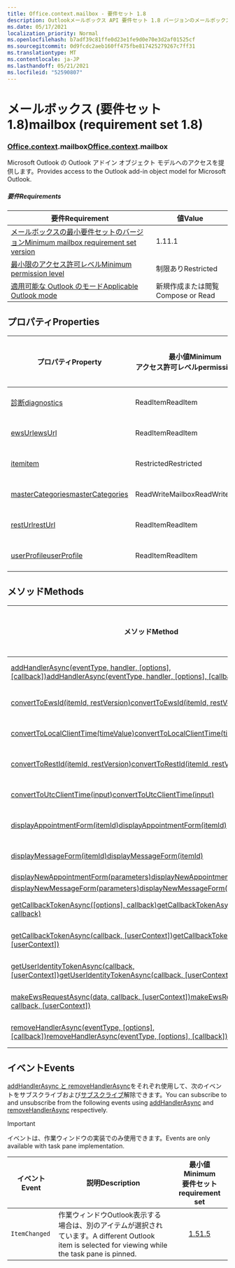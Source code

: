 ```yaml
---
title: Office.context.mailbox - 要件セット 1.8
description: Outlookメールボックス API 要件セット 1.8 バージョンのメールボックス オブジェクト モデル。
ms.date: 05/17/2021
localization_priority: Normal
ms.openlocfilehash: b7adf39c81ffe0d23e1fe9d0e70e3d2af01525cf
ms.sourcegitcommit: 0d9fcdc2aeb160ff475fbe817425279267c7ff31
ms.translationtype: MT
ms.contentlocale: ja-JP
ms.lasthandoff: 05/21/2021
ms.locfileid: "52590807"
---
```

# <a name="mailbox-requirement-set-18"></a><span data-ttu-id="fb10e-103">メールボックス (要件セット 1.8)</span><span class="sxs-lookup"><span data-stu-id="fb10e-103">mailbox (requirement set 1.8)</span></span>

### <a name="officecontextmailbox"></a><span data-ttu-id="fb10e-104">[Office](office.md)[.context](office.context.md).mailbox</span><span class="sxs-lookup"><span data-stu-id="fb10e-104">[Office](office.md)[.context](office.context.md).mailbox</span></span>

<span data-ttu-id="fb10e-105">Microsoft Outlook の Outlook アドイン オブジェクト モデルへのアクセスを提供します。</span><span class="sxs-lookup"><span data-stu-id="fb10e-105">Provides access to the Outlook add-in object model for Microsoft Outlook.</span></span>

##### <a name="requirements"></a><span data-ttu-id="fb10e-106">要件</span><span class="sxs-lookup"><span data-stu-id="fb10e-106">Requirements</span></span>

|<span data-ttu-id="fb10e-107">要件</span><span class="sxs-lookup"><span data-stu-id="fb10e-107">Requirement</span></span>| <span data-ttu-id="fb10e-108">値</span><span class="sxs-lookup"><span data-stu-id="fb10e-108">Value</span></span>|
|---|---|
|[<span data-ttu-id="fb10e-109">メールボックスの最小要件セットのバージョン</span><span class="sxs-lookup"><span data-stu-id="fb10e-109">Minimum mailbox requirement set version</span></span>](../../requirement-sets/outlook-api-requirement-sets.md)| <span data-ttu-id="fb10e-110">1.1</span><span class="sxs-lookup"><span data-stu-id="fb10e-110">1.1</span></span>|
|[<span data-ttu-id="fb10e-111">最小限のアクセス許可レベル</span><span class="sxs-lookup"><span data-stu-id="fb10e-111">Minimum permission level</span></span>](../../../outlook/understanding-outlook-add-in-permissions.md)| <span data-ttu-id="fb10e-112">制限あり</span><span class="sxs-lookup"><span data-stu-id="fb10e-112">Restricted</span></span>|
|[<span data-ttu-id="fb10e-113">適用可能な Outlook のモード</span><span class="sxs-lookup"><span data-stu-id="fb10e-113">Applicable Outlook mode</span></span>](../../../outlook/outlook-add-ins-overview.md#extension-points)| <span data-ttu-id="fb10e-114">新規作成または閲覧</span><span class="sxs-lookup"><span data-stu-id="fb10e-114">Compose or Read</span></span>|

## <a name="properties"></a><span data-ttu-id="fb10e-115">プロパティ</span><span class="sxs-lookup"><span data-stu-id="fb10e-115">Properties</span></span>

| <span data-ttu-id="fb10e-116">プロパティ</span><span class="sxs-lookup"><span data-stu-id="fb10e-116">Property</span></span> | <span data-ttu-id="fb10e-117">最小値</span><span class="sxs-lookup"><span data-stu-id="fb10e-117">Minimum</span></span><br><span data-ttu-id="fb10e-118">アクセス許可レベル</span><span class="sxs-lookup"><span data-stu-id="fb10e-118">permission level</span></span> | <span data-ttu-id="fb10e-119">モード</span><span class="sxs-lookup"><span data-stu-id="fb10e-119">Modes</span></span> | <span data-ttu-id="fb10e-120">戻り値の種類</span><span class="sxs-lookup"><span data-stu-id="fb10e-120">Return type</span></span> | <span data-ttu-id="fb10e-121">最小値</span><span class="sxs-lookup"><span data-stu-id="fb10e-121">Minimum</span></span><br><span data-ttu-id="fb10e-122">要件セット</span><span class="sxs-lookup"><span data-stu-id="fb10e-122">requirement set</span></span> |
|---|---|---|---|:---:|
| [<span data-ttu-id="fb10e-123">診断</span><span class="sxs-lookup"><span data-stu-id="fb10e-123">diagnostics</span></span>](/javascript/api/outlook/office.mailbox?view=outlook-js-1.8&preserve-view=true#diagnostics) | <span data-ttu-id="fb10e-124">ReadItem</span><span class="sxs-lookup"><span data-stu-id="fb10e-124">ReadItem</span></span> | <span data-ttu-id="fb10e-125">作成</span><span class="sxs-lookup"><span data-stu-id="fb10e-125">Compose</span></span><br><span data-ttu-id="fb10e-126">Read</span><span class="sxs-lookup"><span data-stu-id="fb10e-126">Read</span></span> | [<span data-ttu-id="fb10e-127">Diagnostics</span><span class="sxs-lookup"><span data-stu-id="fb10e-127">Diagnostics</span></span>](/javascript/api/outlook/office.diagnostics?view=outlook-js-1.8&preserve-view=true) | [<span data-ttu-id="fb10e-128">1.1</span><span class="sxs-lookup"><span data-stu-id="fb10e-128">1.1</span></span>](../requirement-set-1.1/outlook-requirement-set-1.1.md) |
| [<span data-ttu-id="fb10e-129">ewsUrl</span><span class="sxs-lookup"><span data-stu-id="fb10e-129">ewsUrl</span></span>](/javascript/api/outlook/office.mailbox?view=outlook-js-1.8&preserve-view=true#ewsurl) | <span data-ttu-id="fb10e-130">ReadItem</span><span class="sxs-lookup"><span data-stu-id="fb10e-130">ReadItem</span></span> | <span data-ttu-id="fb10e-131">作成</span><span class="sxs-lookup"><span data-stu-id="fb10e-131">Compose</span></span><br><span data-ttu-id="fb10e-132">Read</span><span class="sxs-lookup"><span data-stu-id="fb10e-132">Read</span></span> | <span data-ttu-id="fb10e-133">String</span><span class="sxs-lookup"><span data-stu-id="fb10e-133">String</span></span> | [<span data-ttu-id="fb10e-134">1.1</span><span class="sxs-lookup"><span data-stu-id="fb10e-134">1.1</span></span>](../requirement-set-1.1/outlook-requirement-set-1.1.md) |
| [<span data-ttu-id="fb10e-135">item</span><span class="sxs-lookup"><span data-stu-id="fb10e-135">item</span></span>](office.context.mailbox.item.md) | <span data-ttu-id="fb10e-136">Restricted</span><span class="sxs-lookup"><span data-stu-id="fb10e-136">Restricted</span></span> | <span data-ttu-id="fb10e-137">作成</span><span class="sxs-lookup"><span data-stu-id="fb10e-137">Compose</span></span><br><span data-ttu-id="fb10e-138">Read</span><span class="sxs-lookup"><span data-stu-id="fb10e-138">Read</span></span> | [<span data-ttu-id="fb10e-139">項目</span><span class="sxs-lookup"><span data-stu-id="fb10e-139">Item</span></span>](/javascript/api/outlook/office.item?view=outlook-js-1.8&preserve-view=true) | [<span data-ttu-id="fb10e-140">1.1</span><span class="sxs-lookup"><span data-stu-id="fb10e-140">1.1</span></span>](../requirement-set-1.1/outlook-requirement-set-1.1.md) |
| [<span data-ttu-id="fb10e-141">masterCategories</span><span class="sxs-lookup"><span data-stu-id="fb10e-141">masterCategories</span></span>](/javascript/api/outlook/office.mailbox?view=outlook-js-1.8&preserve-view=true#mastercategories) | <span data-ttu-id="fb10e-142">ReadWriteMailbox</span><span class="sxs-lookup"><span data-stu-id="fb10e-142">ReadWriteMailbox</span></span> | <span data-ttu-id="fb10e-143">作成</span><span class="sxs-lookup"><span data-stu-id="fb10e-143">Compose</span></span><br><span data-ttu-id="fb10e-144">Read</span><span class="sxs-lookup"><span data-stu-id="fb10e-144">Read</span></span> | [<span data-ttu-id="fb10e-145">MasterCategories</span><span class="sxs-lookup"><span data-stu-id="fb10e-145">MasterCategories</span></span>](/javascript/api/outlook/office.mastercategories?view=outlook-js-1.8&preserve-view=true) | [<span data-ttu-id="fb10e-146">1.8</span><span class="sxs-lookup"><span data-stu-id="fb10e-146">1.8</span></span>](../requirement-set-1.8/outlook-requirement-set-1.8.md) |
| [<span data-ttu-id="fb10e-147">restUrl</span><span class="sxs-lookup"><span data-stu-id="fb10e-147">restUrl</span></span>](/javascript/api/outlook/office.mailbox?view=outlook-js-1.8&preserve-view=true#resturl) | <span data-ttu-id="fb10e-148">ReadItem</span><span class="sxs-lookup"><span data-stu-id="fb10e-148">ReadItem</span></span> | <span data-ttu-id="fb10e-149">作成</span><span class="sxs-lookup"><span data-stu-id="fb10e-149">Compose</span></span><br><span data-ttu-id="fb10e-150">Read</span><span class="sxs-lookup"><span data-stu-id="fb10e-150">Read</span></span> | <span data-ttu-id="fb10e-151">String</span><span class="sxs-lookup"><span data-stu-id="fb10e-151">String</span></span> | [<span data-ttu-id="fb10e-152">1.5</span><span class="sxs-lookup"><span data-stu-id="fb10e-152">1.5</span></span>](../requirement-set-1.5/outlook-requirement-set-1.5.md) |
| [<span data-ttu-id="fb10e-153">userProfile</span><span class="sxs-lookup"><span data-stu-id="fb10e-153">userProfile</span></span>](/javascript/api/outlook/office.mailbox?view=outlook-js-1.8&preserve-view=true#userprofile) | <span data-ttu-id="fb10e-154">ReadItem</span><span class="sxs-lookup"><span data-stu-id="fb10e-154">ReadItem</span></span> | <span data-ttu-id="fb10e-155">作成</span><span class="sxs-lookup"><span data-stu-id="fb10e-155">Compose</span></span><br><span data-ttu-id="fb10e-156">Read</span><span class="sxs-lookup"><span data-stu-id="fb10e-156">Read</span></span> | [<span data-ttu-id="fb10e-157">UserProfile</span><span class="sxs-lookup"><span data-stu-id="fb10e-157">UserProfile</span></span>](/javascript/api/outlook/office.userprofile?view=outlook-js-1.8&preserve-view=true) | [<span data-ttu-id="fb10e-158">1.1</span><span class="sxs-lookup"><span data-stu-id="fb10e-158">1.1</span></span>](../requirement-set-1.1/outlook-requirement-set-1.1.md) |

## <a name="methods"></a><span data-ttu-id="fb10e-159">メソッド</span><span class="sxs-lookup"><span data-stu-id="fb10e-159">Methods</span></span>

| <span data-ttu-id="fb10e-160">メソッド</span><span class="sxs-lookup"><span data-stu-id="fb10e-160">Method</span></span> | <span data-ttu-id="fb10e-161">最小値</span><span class="sxs-lookup"><span data-stu-id="fb10e-161">Minimum</span></span><br><span data-ttu-id="fb10e-162">アクセス許可レベル</span><span class="sxs-lookup"><span data-stu-id="fb10e-162">permission level</span></span> | <span data-ttu-id="fb10e-163">モード</span><span class="sxs-lookup"><span data-stu-id="fb10e-163">Modes</span></span> | <span data-ttu-id="fb10e-164">最小値</span><span class="sxs-lookup"><span data-stu-id="fb10e-164">Minimum</span></span><br><span data-ttu-id="fb10e-165">要件セット</span><span class="sxs-lookup"><span data-stu-id="fb10e-165">requirement set</span></span> |
|---|---|---|:---:|
| <span data-ttu-id="fb10e-166">[addHandlerAsync(eventType, handler, [options], [callback])](/javascript/api/outlook/office.mailbox?view=outlook-js-1.8&preserve-view=true#addhandlerasync-eventtype--handler--options--callback-)</span><span class="sxs-lookup"><span data-stu-id="fb10e-166">[addHandlerAsync(eventType, handler, [options], [callback])](/javascript/api/outlook/office.mailbox?view=outlook-js-1.8&preserve-view=true#addhandlerasync-eventtype--handler--options--callback-)</span></span> | <span data-ttu-id="fb10e-167">ReadItem</span><span class="sxs-lookup"><span data-stu-id="fb10e-167">ReadItem</span></span> | <span data-ttu-id="fb10e-168">作成</span><span class="sxs-lookup"><span data-stu-id="fb10e-168">Compose</span></span><br><span data-ttu-id="fb10e-169">Read</span><span class="sxs-lookup"><span data-stu-id="fb10e-169">Read</span></span> | [<span data-ttu-id="fb10e-170">1.5</span><span class="sxs-lookup"><span data-stu-id="fb10e-170">1.5</span></span>](../requirement-set-1.5/outlook-requirement-set-1.5.md) |
| [<span data-ttu-id="fb10e-171">convertToEwsId(itemId, restVersion)</span><span class="sxs-lookup"><span data-stu-id="fb10e-171">convertToEwsId(itemId, restVersion)</span></span>](/javascript/api/outlook/office.mailbox?view=outlook-js-1.8&preserve-view=true#converttoewsid-itemid--restversion-) | <span data-ttu-id="fb10e-172">Restricted</span><span class="sxs-lookup"><span data-stu-id="fb10e-172">Restricted</span></span> | <span data-ttu-id="fb10e-173">作成</span><span class="sxs-lookup"><span data-stu-id="fb10e-173">Compose</span></span><br><span data-ttu-id="fb10e-174">Read</span><span class="sxs-lookup"><span data-stu-id="fb10e-174">Read</span></span> | [<span data-ttu-id="fb10e-175">1.3</span><span class="sxs-lookup"><span data-stu-id="fb10e-175">1.3</span></span>](../requirement-set-1.3/outlook-requirement-set-1.3.md) |
| [<span data-ttu-id="fb10e-176">convertToLocalClientTime(timeValue)</span><span class="sxs-lookup"><span data-stu-id="fb10e-176">convertToLocalClientTime(timeValue)</span></span>](/javascript/api/outlook/office.mailbox?view=outlook-js-1.8&preserve-view=true#converttolocalclienttime-timevalue-) | <span data-ttu-id="fb10e-177">ReadItem</span><span class="sxs-lookup"><span data-stu-id="fb10e-177">ReadItem</span></span> | <span data-ttu-id="fb10e-178">作成</span><span class="sxs-lookup"><span data-stu-id="fb10e-178">Compose</span></span><br><span data-ttu-id="fb10e-179">Read</span><span class="sxs-lookup"><span data-stu-id="fb10e-179">Read</span></span> | [<span data-ttu-id="fb10e-180">1.1</span><span class="sxs-lookup"><span data-stu-id="fb10e-180">1.1</span></span>](../requirement-set-1.1/outlook-requirement-set-1.1.md) |
| [<span data-ttu-id="fb10e-181">convertToRestId(itemId, restVersion)</span><span class="sxs-lookup"><span data-stu-id="fb10e-181">convertToRestId(itemId, restVersion)</span></span>](/javascript/api/outlook/office.mailbox?view=outlook-js-1.8&preserve-view=true#converttorestid-itemid--restversion-) | <span data-ttu-id="fb10e-182">Restricted</span><span class="sxs-lookup"><span data-stu-id="fb10e-182">Restricted</span></span> | <span data-ttu-id="fb10e-183">作成</span><span class="sxs-lookup"><span data-stu-id="fb10e-183">Compose</span></span><br><span data-ttu-id="fb10e-184">Read</span><span class="sxs-lookup"><span data-stu-id="fb10e-184">Read</span></span> | [<span data-ttu-id="fb10e-185">1.3</span><span class="sxs-lookup"><span data-stu-id="fb10e-185">1.3</span></span>](../requirement-set-1.3/outlook-requirement-set-1.3.md) |
| [<span data-ttu-id="fb10e-186">convertToUtcClientTime(input)</span><span class="sxs-lookup"><span data-stu-id="fb10e-186">convertToUtcClientTime(input)</span></span>](/javascript/api/outlook/office.mailbox?view=outlook-js-1.8&preserve-view=true#converttoutcclienttime-input-) | <span data-ttu-id="fb10e-187">ReadItem</span><span class="sxs-lookup"><span data-stu-id="fb10e-187">ReadItem</span></span> | <span data-ttu-id="fb10e-188">作成</span><span class="sxs-lookup"><span data-stu-id="fb10e-188">Compose</span></span><br><span data-ttu-id="fb10e-189">Read</span><span class="sxs-lookup"><span data-stu-id="fb10e-189">Read</span></span> | [<span data-ttu-id="fb10e-190">1.1</span><span class="sxs-lookup"><span data-stu-id="fb10e-190">1.1</span></span>](../requirement-set-1.1/outlook-requirement-set-1.1.md) |
| [<span data-ttu-id="fb10e-191">displayAppointmentForm(itemId)</span><span class="sxs-lookup"><span data-stu-id="fb10e-191">displayAppointmentForm(itemId)</span></span>](/javascript/api/outlook/office.mailbox?view=outlook-js-1.8&preserve-view=true#displayappointmentform-itemid-) | <span data-ttu-id="fb10e-192">ReadItem</span><span class="sxs-lookup"><span data-stu-id="fb10e-192">ReadItem</span></span> | <span data-ttu-id="fb10e-193">作成</span><span class="sxs-lookup"><span data-stu-id="fb10e-193">Compose</span></span><br><span data-ttu-id="fb10e-194">Read</span><span class="sxs-lookup"><span data-stu-id="fb10e-194">Read</span></span> | [<span data-ttu-id="fb10e-195">1.1</span><span class="sxs-lookup"><span data-stu-id="fb10e-195">1.1</span></span>](../requirement-set-1.1/outlook-requirement-set-1.1.md) |
| [<span data-ttu-id="fb10e-196">displayMessageForm(itemId)</span><span class="sxs-lookup"><span data-stu-id="fb10e-196">displayMessageForm(itemId)</span></span>](/javascript/api/outlook/office.mailbox?view=outlook-js-1.8&preserve-view=true#displaymessageform-itemid-) | <span data-ttu-id="fb10e-197">ReadItem</span><span class="sxs-lookup"><span data-stu-id="fb10e-197">ReadItem</span></span> | <span data-ttu-id="fb10e-198">作成</span><span class="sxs-lookup"><span data-stu-id="fb10e-198">Compose</span></span><br><span data-ttu-id="fb10e-199">Read</span><span class="sxs-lookup"><span data-stu-id="fb10e-199">Read</span></span> | [<span data-ttu-id="fb10e-200">1.1</span><span class="sxs-lookup"><span data-stu-id="fb10e-200">1.1</span></span>](../requirement-set-1.1/outlook-requirement-set-1.1.md) |
| [<span data-ttu-id="fb10e-201">displayNewAppointmentForm(parameters)</span><span class="sxs-lookup"><span data-stu-id="fb10e-201">displayNewAppointmentForm(parameters)</span></span>](/javascript/api/outlook/office.mailbox?view=outlook-js-1.8&preserve-view=true#displaynewappointmentform-parameters-) | <span data-ttu-id="fb10e-202">ReadItem</span><span class="sxs-lookup"><span data-stu-id="fb10e-202">ReadItem</span></span> | <span data-ttu-id="fb10e-203">Read</span><span class="sxs-lookup"><span data-stu-id="fb10e-203">Read</span></span> | [<span data-ttu-id="fb10e-204">1.1</span><span class="sxs-lookup"><span data-stu-id="fb10e-204">1.1</span></span>](../requirement-set-1.1/outlook-requirement-set-1.1.md) |
| [<span data-ttu-id="fb10e-205">displayNewMessageForm(parameters)</span><span class="sxs-lookup"><span data-stu-id="fb10e-205">displayNewMessageForm(parameters)</span></span>](/javascript/api/outlook/office.mailbox?view=outlook-js-1.8&preserve-view=true#displaynewmessageform-parameters-) | <span data-ttu-id="fb10e-206">ReadItem</span><span class="sxs-lookup"><span data-stu-id="fb10e-206">ReadItem</span></span> | <span data-ttu-id="fb10e-207">Read</span><span class="sxs-lookup"><span data-stu-id="fb10e-207">Read</span></span> | [<span data-ttu-id="fb10e-208">1.6</span><span class="sxs-lookup"><span data-stu-id="fb10e-208">1.6</span></span>](../requirement-set-1.6/outlook-requirement-set-1.6.md) |
| <span data-ttu-id="fb10e-209">[getCallbackTokenAsync([options], callback)](/javascript/api/outlook/office.mailbox?view=outlook-js-1.8&preserve-view=true#getcallbacktokenasync-options--callback-)</span><span class="sxs-lookup"><span data-stu-id="fb10e-209">[getCallbackTokenAsync([options], callback)](/javascript/api/outlook/office.mailbox?view=outlook-js-1.8&preserve-view=true#getcallbacktokenasync-options--callback-)</span></span> | <span data-ttu-id="fb10e-210">ReadItem</span><span class="sxs-lookup"><span data-stu-id="fb10e-210">ReadItem</span></span> | <span data-ttu-id="fb10e-211">作成</span><span class="sxs-lookup"><span data-stu-id="fb10e-211">Compose</span></span><br><span data-ttu-id="fb10e-212">Read</span><span class="sxs-lookup"><span data-stu-id="fb10e-212">Read</span></span> | [<span data-ttu-id="fb10e-213">1.5</span><span class="sxs-lookup"><span data-stu-id="fb10e-213">1.5</span></span>](../requirement-set-1.5/outlook-requirement-set-1.5.md) |
| <span data-ttu-id="fb10e-214">[getCallbackTokenAsync(callback, [userContext])](/javascript/api/outlook/office.mailbox?view=outlook-js-1.8&preserve-view=true#getcallbacktokenasync-callback--usercontext-)</span><span class="sxs-lookup"><span data-stu-id="fb10e-214">[getCallbackTokenAsync(callback, [userContext])](/javascript/api/outlook/office.mailbox?view=outlook-js-1.8&preserve-view=true#getcallbacktokenasync-callback--usercontext-)</span></span> | <span data-ttu-id="fb10e-215">ReadItem</span><span class="sxs-lookup"><span data-stu-id="fb10e-215">ReadItem</span></span> | <span data-ttu-id="fb10e-216">作成</span><span class="sxs-lookup"><span data-stu-id="fb10e-216">Compose</span></span><br><span data-ttu-id="fb10e-217">Read</span><span class="sxs-lookup"><span data-stu-id="fb10e-217">Read</span></span> | [<span data-ttu-id="fb10e-218">1.3</span><span class="sxs-lookup"><span data-stu-id="fb10e-218">1.3</span></span>](../requirement-set-1.3/outlook-requirement-set-1.3.md)<br>[<span data-ttu-id="fb10e-219">1.1</span><span class="sxs-lookup"><span data-stu-id="fb10e-219">1.1</span></span>](../requirement-set-1.1/outlook-requirement-set-1.1.md) |
| <span data-ttu-id="fb10e-220">[getUserIdentityTokenAsync(callback, [userContext])](/javascript/api/outlook/office.mailbox?view=outlook-js-1.8&preserve-view=true#getuseridentitytokenasync-callback--usercontext-)</span><span class="sxs-lookup"><span data-stu-id="fb10e-220">[getUserIdentityTokenAsync(callback, [userContext])](/javascript/api/outlook/office.mailbox?view=outlook-js-1.8&preserve-view=true#getuseridentitytokenasync-callback--usercontext-)</span></span> | <span data-ttu-id="fb10e-221">ReadItem</span><span class="sxs-lookup"><span data-stu-id="fb10e-221">ReadItem</span></span> | <span data-ttu-id="fb10e-222">作成</span><span class="sxs-lookup"><span data-stu-id="fb10e-222">Compose</span></span><br><span data-ttu-id="fb10e-223">Read</span><span class="sxs-lookup"><span data-stu-id="fb10e-223">Read</span></span> | [<span data-ttu-id="fb10e-224">1.1</span><span class="sxs-lookup"><span data-stu-id="fb10e-224">1.1</span></span>](../requirement-set-1.1/outlook-requirement-set-1.1.md) |
| <span data-ttu-id="fb10e-225">[makeEwsRequestAsync(data, callback, [userContext])](/javascript/api/outlook/office.mailbox?view=outlook-js-1.8&preserve-view=true#makeewsrequestasync-data--callback--usercontext-)</span><span class="sxs-lookup"><span data-stu-id="fb10e-225">[makeEwsRequestAsync(data, callback, [userContext])](/javascript/api/outlook/office.mailbox?view=outlook-js-1.8&preserve-view=true#makeewsrequestasync-data--callback--usercontext-)</span></span> | <span data-ttu-id="fb10e-226">ReadWriteMailbox</span><span class="sxs-lookup"><span data-stu-id="fb10e-226">ReadWriteMailbox</span></span> | <span data-ttu-id="fb10e-227">作成</span><span class="sxs-lookup"><span data-stu-id="fb10e-227">Compose</span></span><br><span data-ttu-id="fb10e-228">Read</span><span class="sxs-lookup"><span data-stu-id="fb10e-228">Read</span></span> | [<span data-ttu-id="fb10e-229">1.1</span><span class="sxs-lookup"><span data-stu-id="fb10e-229">1.1</span></span>](../requirement-set-1.1/outlook-requirement-set-1.1.md) |
| <span data-ttu-id="fb10e-230">[removeHandlerAsync(eventType, [options], [callback])](/javascript/api/outlook/office.mailbox?view=outlook-js-1.8&preserve-view=true#removehandlerasync-eventtype--options--callback-)</span><span class="sxs-lookup"><span data-stu-id="fb10e-230">[removeHandlerAsync(eventType, [options], [callback])](/javascript/api/outlook/office.mailbox?view=outlook-js-1.8&preserve-view=true#removehandlerasync-eventtype--options--callback-)</span></span> | <span data-ttu-id="fb10e-231">ReadItem</span><span class="sxs-lookup"><span data-stu-id="fb10e-231">ReadItem</span></span> | <span data-ttu-id="fb10e-232">作成</span><span class="sxs-lookup"><span data-stu-id="fb10e-232">Compose</span></span><br><span data-ttu-id="fb10e-233">Read</span><span class="sxs-lookup"><span data-stu-id="fb10e-233">Read</span></span> | [<span data-ttu-id="fb10e-234">1.5</span><span class="sxs-lookup"><span data-stu-id="fb10e-234">1.5</span></span>](../requirement-set-1.5/outlook-requirement-set-1.5.md) |

## <a name="events"></a><span data-ttu-id="fb10e-235">イベント</span><span class="sxs-lookup"><span data-stu-id="fb10e-235">Events</span></span>

<span data-ttu-id="fb10e-236">[addHandlerAsync と removeHandlerAsync](/javascript/api/outlook/office.mailbox?view=outlook-js-1.8&preserve-view=true#addhandlerasync-eventtype--handler--options--callback-)をそれぞれ使用して、次のイベントをサブスクライブおよび[サブスクライブ](/javascript/api/outlook/office.mailbox?view=outlook-js-1.8&preserve-view=true#removehandlerasync-eventtype--options--callback-)解除できます。</span><span class="sxs-lookup"><span data-stu-id="fb10e-236">You can subscribe to and unsubscribe from the following events using [addHandlerAsync](/javascript/api/outlook/office.mailbox?view=outlook-js-1.8&preserve-view=true#addhandlerasync-eventtype--handler--options--callback-) and [removeHandlerAsync](/javascript/api/outlook/office.mailbox?view=outlook-js-1.8&preserve-view=true#removehandlerasync-eventtype--options--callback-) respectively.</span></span>

> [!IMPORTANT]
> <span data-ttu-id="fb10e-237">イベントは、作業ウィンドウの実装でのみ使用できます。</span><span class="sxs-lookup"><span data-stu-id="fb10e-237">Events are only available with task pane implementation.</span></span>

| <span data-ttu-id="fb10e-238">イベント</span><span class="sxs-lookup"><span data-stu-id="fb10e-238">Event</span></span> | <span data-ttu-id="fb10e-239">説明</span><span class="sxs-lookup"><span data-stu-id="fb10e-239">Description</span></span> | <span data-ttu-id="fb10e-240">最小値</span><span class="sxs-lookup"><span data-stu-id="fb10e-240">Minimum</span></span><br><span data-ttu-id="fb10e-241">要件セット</span><span class="sxs-lookup"><span data-stu-id="fb10e-241">requirement set</span></span> |
|---|---|:---:|
|`ItemChanged`| <span data-ttu-id="fb10e-242">作業ウィンドウOutlook表示する場合は、別のアイテムが選択されています。</span><span class="sxs-lookup"><span data-stu-id="fb10e-242">A different Outlook item is selected for viewing while the task pane is pinned.</span></span> | [<span data-ttu-id="fb10e-243">1.5</span><span class="sxs-lookup"><span data-stu-id="fb10e-243">1.5</span></span>](../requirement-set-1.5/outlook-requirement-set-1.5.md) |
